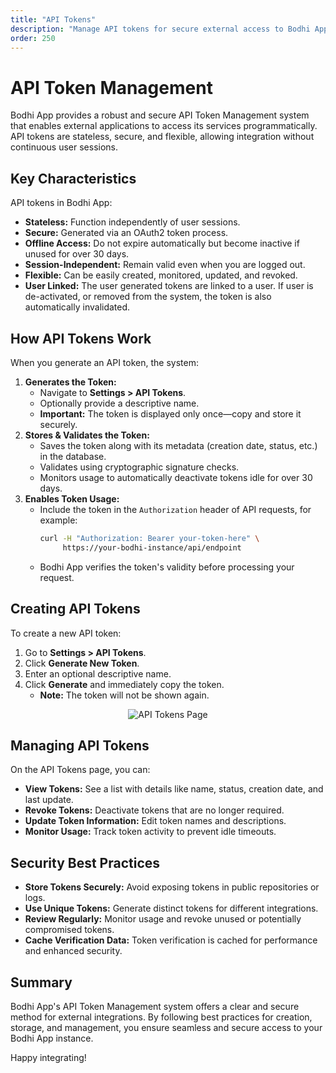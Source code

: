 ```yaml
---
title: "API Tokens"
description: "Manage API tokens for secure external access to Bodhi App"
order: 250
---
```


# API Token Management

Bodhi App provides a robust and secure API Token Management system that enables external applications to access its services programmatically. API tokens are stateless, secure, and flexible, allowing integration without continuous user sessions.

## Key Characteristics

API tokens in Bodhi App:

- **Stateless:** Function independently of user sessions.
- **Secure:** Generated via an OAuth2 token process.
- **Offline Access:** Do not expire automatically but become inactive if unused for over 30 days.
- **Session-Independent:** Remain valid even when you are logged out.
- **Flexible:** Can be easily created, monitored, updated, and revoked.
- **User Linked:** The user generated tokens are linked to a user. If user is de-activated, or removed from the system, the token is also automatically invalidated.

## How API Tokens Work

When you generate an API token, the system:

1. **Generates the Token:**  
   - Navigate to **Settings > API Tokens**.
   - Optionally provide a descriptive name.
   - **Important:** The token is displayed only once—copy and store it securely.
2. **Stores & Validates the Token:**  
   - Saves the token along with its metadata (creation date, status, etc.) in the database.
   - Validates using cryptographic signature checks.
   - Monitors usage to automatically deactivate tokens idle for over 30 days.
3. **Enables Token Usage:**  
   - Include the token in the `Authorization` header of API requests, for example:
     ```bash
     curl -H "Authorization: Bearer your-token-here" \
          https://your-bodhi-instance/api/endpoint
     ```
   - Bodhi App verifies the token's validity before processing your request.

## Creating API Tokens

To create a new API token:

1. Go to **Settings > API Tokens**.
2. Click **Generate New Token**.
3. Enter an optional descriptive name.
4. Click **Generate** and immediately copy the token.
   - **Note:** The token will not be shown again.

<p align="center">
  <img 
    src="/doc-images/api-tokens.jpeg" 
    alt="API Tokens Page" 
    class="rounded-lg border-2 border-gray-200 dark:border-gray-700 shadow-lg hover:shadow-xl transition-shadow duration-300 max-w-[90%]"
  />
</p>

## Managing API Tokens

On the API Tokens page, you can:

- **View Tokens:** See a list with details like name, status, creation date, and last update.
- **Revoke Tokens:** Deactivate tokens that are no longer required.
- **Update Token Information:** Edit token names and descriptions.
- **Monitor Usage:** Track token activity to prevent idle timeouts.

## Security Best Practices

- **Store Tokens Securely:** Avoid exposing tokens in public repositories or logs.
- **Use Unique Tokens:** Generate distinct tokens for different integrations.
- **Review Regularly:** Monitor usage and revoke unused or potentially compromised tokens.
- **Cache Verification Data:** Token verification is cached for performance and enhanced security.



## Summary

Bodhi App's API Token Management system offers a clear and secure method for external integrations. By following best practices for creation, storage, and management, you ensure seamless and secure access to your Bodhi App instance.

Happy integrating! 